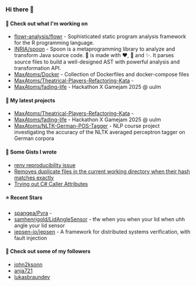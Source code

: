 ### Hi there 👋

#### 👷 Check out what I'm working on

- [flowr-analysis/flowr](https://github.com/flowr-analysis/flowr) - Sophisticated static program analysis framework for the R programming language.
- [INRIA/spoon](https://github.com/INRIA/spoon) - Spoon is a metaprogramming library to analyze and transform Java source code. :spoon: is made with :heart:, :beers: and :sparkles:. It parses source files to build a well-designed AST with powerful analysis and transformation API.
- [MaxAtoms/Docker](https://github.com/MaxAtoms/Docker) - Collection of Dockerfiles and docker-compose files
- [MaxAtoms/Theatrical-Players-Refactoring-Kata](https://github.com/MaxAtoms/Theatrical-Players-Refactoring-Kata) - 
- [MaxAtoms/fading-life](https://github.com/MaxAtoms/fading-life) - Hackathon X Gamejam 2025 @ uulm

#### 🌱 My latest projects

- [MaxAtoms/Theatrical-Players-Refactoring-Kata](https://github.com/MaxAtoms/Theatrical-Players-Refactoring-Kata) - 
- [MaxAtoms/fading-life](https://github.com/MaxAtoms/fading-life) - Hackathon X Gamejam 2025 @ uulm
- [MaxAtoms/NLTK-German-POS-Tagger](https://github.com/MaxAtoms/NLTK-German-POS-Tagger) - NLP course project investigating the accuracy of the NLTK averaged perceptron tagger on German corpora

#### 📓 Some Gists I wrote

- [renv reproducibility issue](https://gist.github.com/fa19949eb41f7bdc24277cc49a73de2f)
- [Removes duplicate files in the current working directory when their hash matches exactly](https://gist.github.com/adb1a103726545c84d591b7be5eec134)
- [Trying out C# Caller Attributes](https://gist.github.com/9b9f14f7bab6d7ed7a64316d211d5f5d)

#### ⭐ Recent Stars

- [spangea/Pyra](https://github.com/spangea/Pyra) - 
- [samhenrigold/LidAngleSensor](https://github.com/samhenrigold/LidAngleSensor) - tfw when you when your lid when uhh angle your lid sensor
- [jepsen-io/jepsen](https://github.com/jepsen-io/jepsen) - A framework for distributed systems verification, with fault injection

#### 👯 Check out some of my followers

- [john2ksonn](https://github.com/john2ksonn)
- [anja721](https://github.com/anja721)
- [lukasbraundev](https://github.com/lukasbraundev)
